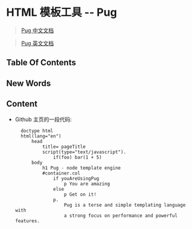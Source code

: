 # HTML 模板工具 -- Pug

> [Pug 中文文档](https://pugjs.org/zh-cn/api/getting-started.html)

> [Pug 英文文档](https://pugjs.org/api/getting-started.html)


## Table Of Contents



## New Words



## Content
- Github 主页的一段代码:
  ```base
    doctype html
    html(lang="en")
        head
            title= pageTitle
            script(type="text/javascript").
                if(foo) bar(1 + 5)
        body
            h1 Pug - node template engine
            #container.col
                if youAreUsingPug
                    p You are amazing 
                else
                    p Get on it!
                p.
                    Pug is a terse and simple templating language with
                    a strong focus on performance and powerful features.
  ```
